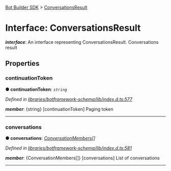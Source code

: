 [Bot Builder SDK](../README.md) > [ConversationsResult](../interfaces/botbuilder.conversationsresult.md)



# Interface: ConversationsResult

*__interface__*: An interface representing ConversationsResult. Conversations result



## Properties
<a id="continuationtoken"></a>

###  continuationToken

**●  continuationToken**:  *`string`* 

*Defined in [libraries/botframework-schema/lib/index.d.ts:577](https://github.com/Microsoft/botbuilder-js/blob/c748a95/libraries/botframework-schema/lib/index.d.ts#L577)*


*__member__*: {string} [continuationToken] Paging token





___

<a id="conversations"></a>

###  conversations

**●  conversations**:  *[ConversationMembers](botbuilder.conversationmembers.md)[]* 

*Defined in [libraries/botframework-schema/lib/index.d.ts:581](https://github.com/Microsoft/botbuilder-js/blob/c748a95/libraries/botframework-schema/lib/index.d.ts#L581)*


*__member__*: {ConversationMembers[]} [conversations] List of conversations





___


